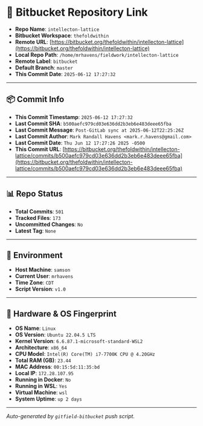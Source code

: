 # 🔗 Bitbucket Repository Link

- **Repo Name**: `intellecton-lattice`
- **Bitbucket Workspace**: `thefoldwithin`
- **Remote URL**: [https://bitbucket.org/thefoldwithin/intellecton-lattice](https://bitbucket.org/thefoldwithin/intellecton-lattice)
- **Local Repo Path**: `/home/mrhavens/fieldwork/intellecton-lattice`
- **Remote Label**: `bitbucket`
- **Default Branch**: `master`
- **This Commit Date**: `2025-06-12 17:27:32`

---

## 📦 Commit Info

- **This Commit Timestamp**: `2025-06-12 17:27:32`
- **Last Commit SHA**: `b500aefc979cd03e636dd2b3eb6e483deee65fba`
- **Last Commit Message**: `Post-GitLab sync at 2025-06-12T22:25:26Z`
- **Last Commit Author**: `Mark Randall Havens <mark.r.havens@gmail.com>`
- **Last Commit Date**: `Thu Jun 12 17:27:26 2025 -0500`
- **This Commit URL**: [https://bitbucket.org/thefoldwithin/intellecton-lattice/commits/b500aefc979cd03e636dd2b3eb6e483deee65fba](https://bitbucket.org/thefoldwithin/intellecton-lattice/commits/b500aefc979cd03e636dd2b3eb6e483deee65fba)

---

## 📊 Repo Status

- **Total Commits**: `501`
- **Tracked Files**: `173`
- **Uncommitted Changes**: `No`
- **Latest Tag**: `None`

---

## 🧭 Environment

- **Host Machine**: `samson`
- **Current User**: `mrhavens`
- **Time Zone**: `CDT`
- **Script Version**: `v1.0`

---

## 🧬 Hardware & OS Fingerprint

- **OS Name**: `Linux`
- **OS Version**: `Ubuntu 22.04.5 LTS`
- **Kernel Version**: `6.6.87.1-microsoft-standard-WSL2`
- **Architecture**: `x86_64`
- **CPU Model**: `Intel(R) Core(TM) i7-7700K CPU @ 4.20GHz`
- **Total RAM (GB)**: `23.44`
- **MAC Address**: `00:15:5d:11:35:bd`
- **Local IP**: `172.28.107.95`
- **Running in Docker**: `No`
- **Running in WSL**: `Yes`
- **Virtual Machine**: `wsl`
- **System Uptime**: `up 2 days`

---

_Auto-generated by `gitfield-bitbucket` push script._
